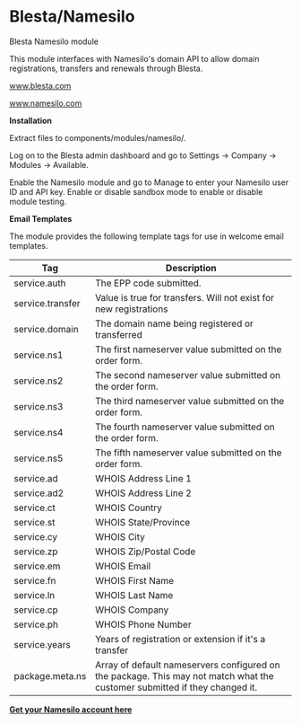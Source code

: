 # Blesta/Namesilo
Blesta Namesilo module

This module interfaces with Namesilo's domain API to allow domain registrations, transfers and renewals through Blesta.

www.blesta.com

www.namesilo.com

**Installation**

Extract files to components/modules/namesilo/.

Log on to the Blesta admin dashboard and go to Settings -> Company -> Modules -> Available.

Enable the Namesilo module and go to Manage to enter your Namesilo user ID and API key. Enable or disable sandbox mode to enable or disable module testing.

**Email Templates**

The module provides the following template tags for use in welcome email templates.

| Tag  | Description |
| ------------- | ------------- |
| service.auth  | The EPP code submitted.  |
| service.transfer | Value is true for transfers.  Will not exist for new registrations |
| service.domain  | The domain name being registered or transferred |
| service.ns1 | The first nameserver value submitted on the order form. |
| service.ns2 | The second nameserver value submitted on the order form. |
| service.ns3 | The third nameserver value submitted on the order form. |
| service.ns4 | The fourth nameserver value submitted on the order form. |
| service.ns5 | The fifth nameserver value submitted on the order form. |
| service.ad | WHOIS Address Line 1 |
| service.ad2 | WHOIS Address Line 2 |
| service.ct | WHOIS Country |
| service.st | WHOIS State/Province |
| service.cy | WHOIS City |
| service.zp | WHOIS Zip/Postal Code |
| service.em | WHOIS Email |
| service.fn | WHOIS First Name |
| service.ln | WHOIS Last Name |
| service.cp | WHOIS Company |
| service.ph | WHOIS Phone Number |
| service.years | Years of registration or extension if it's a transfer |
| package.meta.ns | Array of default nameservers configured on the package.  This may not match what the customer submitted if they changed it. |

**[Get your Namesilo account here](https://www.namesilo.com/)**